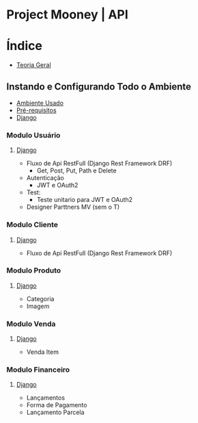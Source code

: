 # Project Mooney | API

# Índice

- [Teoria Geral](docs/teoria.md)

## Instando e Configurando Todo o Ambiente

- [Ambiente Usado](docs/ambientes.md)
- [Pré-requisitos](docs/pre-requisitos.md)
- [Django](docs/django.md)

### Modulo Usuário

1. [Django](docs/django/usuario/usuario.md)

   - Fluxo de Api RestFull (Django Rest Framework DRF)
     - Get, Post, Put, Path e Delete
   - Autenticação
     - JWT e OAuth2
   - Test:
     - Teste unitario para JWT e OAuth2
   - Designer Parttners MV (sem o T)

### Modulo Cliente

1. [Django](docs/django/cliente/cliente.md)

   - Fluxo de Api RestFull (Django Rest Framework DRF)

### Modulo Produto

1. [Django](docs/django/produto/produto.md)

   - Categoria
   - Imagem

### Modulo Venda

1. [Django](docs/django/venda/venda.md)

   - Venda Item

### Modulo Financeiro

1. [Django](docs/django/financeiro/financeiro.md)

   - Lançamentos
   - Forma de Pagamento
   - Lançamento Parcela

